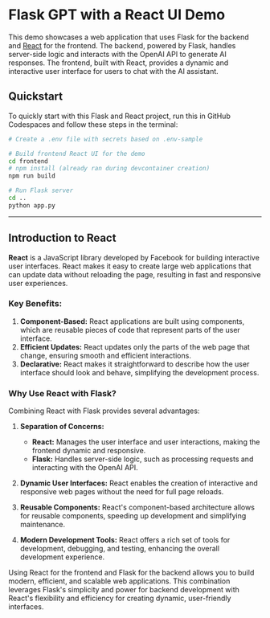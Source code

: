 # Flask GPT with a React UI Demo

This demo showcases a web application that uses Flask for the backend and [React](https://create-react-app.dev/docs/getting-started) for the frontend. The backend, powered by Flask, handles server-side logic and interacts with the OpenAI API to generate AI responses. The frontend, built with React, provides a dynamic and interactive user interface for users to chat with the AI assistant.

## Quickstart

To quickly start with this Flask and React project, run this in GitHub Codespaces and follow these steps in the terminal:

```sh
# Create a .env file with secrets based on .env-sample

# Build frontend React UI for the demo
cd frontend
# npm install (already ran during devcontainer creation)
npm run build

# Run Flask server
cd ..
python app.py
```

----

## Introduction to React

**React** is a JavaScript library developed by Facebook for building interactive user interfaces. React makes it easy to create large web applications that can update data without reloading the page, resulting in fast and responsive user experiences.

### Key Benefits:
1. **Component-Based:** React applications are built using components, which are reusable pieces of code that represent parts of the user interface.
2. **Efficient Updates:** React updates only the parts of the web page that change, ensuring smooth and efficient interactions.
3. **Declarative:** React makes it straightforward to describe how the user interface should look and behave, simplifying the development process.

### Why Use React with Flask?

Combining React with Flask provides several advantages:

1. **Separation of Concerns:**
   - **React:** Manages the user interface and user interactions, making the frontend dynamic and responsive.
   - **Flask:** Handles server-side logic, such as processing requests and interacting with the OpenAI API.

2. **Dynamic User Interfaces:** React enables the creation of interactive and responsive web pages without the need for full page reloads.

3. **Reusable Components:** React's component-based architecture allows for reusable components, speeding up development and simplifying maintenance.

4. **Modern Development Tools:** React offers a rich set of tools for development, debugging, and testing, enhancing the overall development experience.

Using React for the frontend and Flask for the backend allows you to build modern, efficient, and scalable web applications. This combination leverages Flask's simplicity and power for backend development with React's flexibility and efficiency for creating dynamic, user-friendly interfaces.
